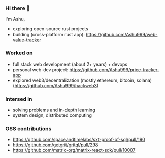### Hi there 👋

I'm Ashu,

- exploring open-source rust projects
- building (cross-platform rust app): https://github.com/Ashu999/web-value-tracker

### Worked on
- full stack web development (about 2+ years) + devops
- personal web-dev project: https://github.com/Ashu999/price-tracker-app
- explored web3/decentralization (mostly ethereum, bitcoin, solana)  (https://github.com/Ashu999/hackweb3)

### Intersed in
- solving problems and in-depth learning
- system design, distributed computing

### OSS contributions
- https://github.com/spaceandtimelabs/sxt-proof-of-sql/pull/190
- https://github.com/getgrit/gritql/pull/298
- https://github.com/matrix-org/matrix-react-sdk/pull/10007
